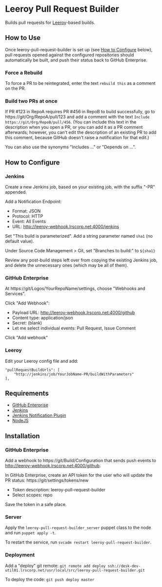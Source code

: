 # Leeroy Pull Request Builder

Builds pull requests for [Leeroy](https://github.com/LogosBible/Leeroy)-based builds.

## How to Use

Once leeroy-pull-request-builder is set up (see [How to Configure](#how-to-configure) below),
pull requests opened against the configured repositories should automatically be built, and
push their status back to GitHub Enterprise.

### Force a Rebuild

To force a PR to be reintegrated, enter the text `rebuild this` as a comment on the PR.

### Build two PRs at once

If PR #123 in RepoA requires PR #456 in RepoB to build successfully, go to https://git/Org/RepoA/pull/123
and add a comment with the text `Include https://git/Org/RepoB/pull/456`. (You can include this text in
the description when you open a PR, or you can add it as a PR comment afterwards; however, you can't edit
the description of an existing PR to add this comment, because GitHub doesn't raise a notification for that
edit.)

You can also use the synonyms "Includes …" or "Depends on …".

## How to Configure

### Jenkins

Create a new Jenkins job, based on your existing job, with the suffix "-PR" appended.

Add a Notification Endpoint:
* Format: JSON
* Protocol: HTTP
* Event: All Events
* URL: http://leeroy-webhook.lrscorp.net:4000/jenkins

Set "This build is parameterized". Add a string parameter named `sha1` (no default value).

Under Source Code Management > Git, set "Branches to build:" to `${sha1}`

Review any post-build steps left over from copying the existing Jenkins job, and delete
the unnecessary ones (which may be all of them). 

### GitHub Enterprise

At https://git/Logos/YourRepoName/settings, choose "Webhooks and Services".

Click "Add Webhook":
* Payload URL: http://leeroy-webhook.lrscorp.net:4000/github
* Content type: application/json
* Secret: (blank)
* Let me select individual events: Pull Request, Issue Comment

Click "Add webhook"

### Leeroy

Edit your Leeroy config file and add:

```
"pullRequestBuildUrls": [ 
	"http://jenkins/job/YourJobName-PR/buildWithParameters"  
], 
```

## Requirements

* [GitHub Enterprise](https://enterprise.github.com/)
* [Jenkins](http://jenkins-ci.org/)
* [Jenkins Notification Plugin](https://wiki.jenkins-ci.org/display/JENKINS/Notification+Plugin)
* [NodeJS](https://nodejs.org/)

## Installation

### GitHub Enterprise

Add a webhook to https://git/Build/Configuration that sends push events to
http://leeroy-webhook.lrscorp.net:4000/github.

In GitHub Enterprise, create an API token for the user who will update the PR status:
https://git/settings/tokens/new
* Token description: leeroy-pull-request-builder
* Select scopes: repo 

Save the token in a safe place.

### Server

Apply the `leeroy-pull-request-builder_server` puppet class to the node and run
`puppet apply -t`.

To restart the service, run `svcadm restart leeroy-pull-request-builder`.

### Deployment

Add a "deploy" git remote: `git remote add deploy ssh://desk-dev-util01.lrscorp.net/usr/local/src/leeroy-pull-request-builder.git`

To deploy the code: `git push deploy master`

